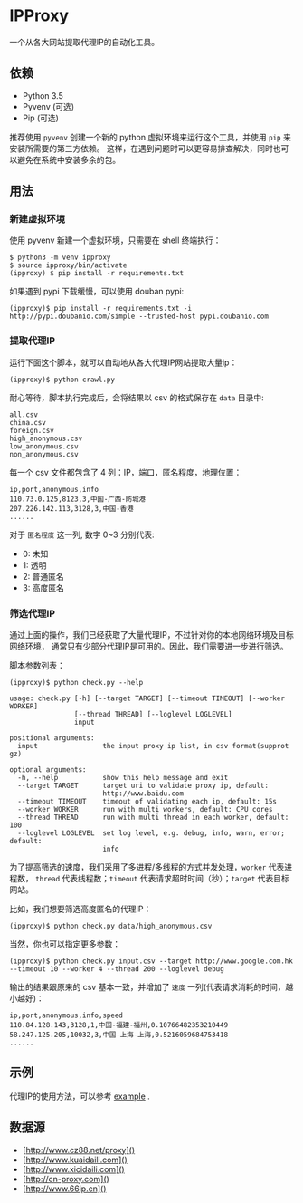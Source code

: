 # IPProxy 

一个从各大网站提取代理IP的自动化工具。


## 依赖

* Python 3.5
* Pyvenv (可选)
* Pip (可选)

推荐使用 `pyvenv` 创建一个新的 python 虚拟环境来运行这个工具，并使用 `pip` 来安装所需要的第三方依赖。
这样，在遇到问题时可以更容易排查解决，同时也可以避免在系统中安装多余的包。


## 用法

### 新建虚拟环境

使用 pyvenv 新建一个虚拟环境，只需要在 shell 终端执行：

    $ python3 -m venv ipproxy
    $ source ipproxy/bin/activate 
    (ipproxy) $ pip install -r requirements.txt

如果遇到 pypi 下载缓慢，可以使用 douban pypi:

    (ipproxy)$ pip install -r requirements.txt -i http://pypi.doubanio.com/simple --trusted-host pypi.doubanio.com

### 提取代理IP

运行下面这个脚本，就可以自动地从各大代理IP网站提取大量ip：

    (ipproxy)$ python crawl.py 

耐心等待，脚本执行完成后，会将结果以 csv 的格式保存在 `data` 目录中:

```
all.csv
china.csv
foreign.csv
high_anonymous.csv
low_anonymous.csv
non_anonymous.csv
```

每一个 csv 文件都包含了 4 列：IP，端口，匿名程度，地理位置：

```
ip,port,anonymous,info
110.73.0.125,8123,3,中国-广西-防城港
207.226.142.113,3128,3,中国-香港
......
```

对于 `匿名程度` 这一列, 数字 0~3 分别代表:

* 0: 未知
* 1: 透明 
* 2: 普通匿名
* 3: 高度匿名

### 筛选代理IP

通过上面的操作，我们已经获取了大量代理IP，不过针对你的本地网络环境及目标网络环境，
通常只有少部分代理IP是可用的。因此，我们需要进一步进行筛选。

脚本参数列表：

    (ipproxy)$ python check.py --help

```
usage: check.py [-h] [--target TARGET] [--timeout TIMEOUT] [--worker WORKER]
                [--thread THREAD] [--loglevel LOGLEVEL]
                input

positional arguments:
  input                the input proxy ip list, in csv format(supprot gz)

optional arguments:
  -h, --help           show this help message and exit
  --target TARGET      target uri to validate proxy ip, default:
                       http://www.baidu.com
  --timeout TIMEOUT    timeout of validating each ip, default: 15s
  --worker WORKER      run with multi workers, default: CPU cores
  --thread THREAD      run with multi thread in each worker, default: 100
  --loglevel LOGLEVEL  set log level, e.g. debug, info, warn, error; default:
                       info
```

为了提高筛选的速度，我们采用了多进程/多线程的方式并发处理，`worker` 代表进程数，
`thread` 代表线程数；`timeout` 代表请求超时时间（秒）；`target` 代表目标网站。

比如，我们想要筛选高度匿名的代理IP：

    (ipproxy)$ python check.py data/high_anonymous.csv

当然，你也可以指定更多参数：

    (ipproxy)$ python check.py input.csv --target http://www.google.com.hk --timeout 10 --worker 4 --thread 200 --loglevel debug

输出的结果跟原来的 csv 基本一致，并增加了 `速度` 一列(代表请求消耗的时间，越小越好)：

```
ip,port,anonymous,info,speed
110.84.128.143,3128,1,中国-福建-福州,0.10766482353210449
58.247.125.205,10032,3,中国-上海-上海,0.5216059684753418
......
```


## 示例


代理IP的使用方法，可以参考 [example](example.py) .


## 数据源

* [http://www.cz88.net/proxy]()
* [http://www.kuaidaili.com]()
* [http://www.xicidaili.com]()
* [http://cn-proxy.com]()
* [http://www.66ip.cn]()
